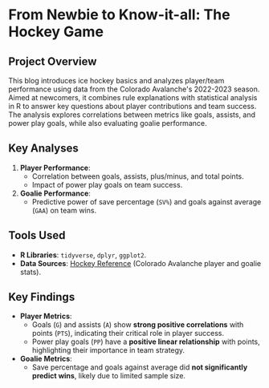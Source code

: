 # From Newbie to Know-it-all: The Hockey Game

## Project Overview
This blog introduces ice hockey basics and analyzes player/team performance using data from the Colorado Avalanche's 2022-2023 season. Aimed at newcomers, it combines rule explanations with statistical analysis in R to answer key questions about player contributions and team success. The analysis explores correlations between metrics like goals, assists, and power play goals, while also evaluating goalie performance.

## Key Analyses
1. **Player Performance**:  
   - Correlation between goals, assists, plus/minus, and total points.  
   - Impact of power play goals on team success.  
2. **Goalie Performance**:  
   - Predictive power of save percentage (`SV%`) and goals against average (`GAA`) on team wins.  

## Tools Used
- **R Libraries**: `tidyverse`, `dplyr`, `ggplot2`.  
- **Data Sources**: [Hockey Reference](https://www.hockey-reference.com/teams/COL/2023.html) (Colorado Avalanche player and goalie stats).  

## Key Findings
- **Player Metrics**:  
  - Goals (`G`) and assists (`A`) show **strong positive correlations** with points (`PTS`), indicating their critical role in player success.  
  - Power play goals (`PP`) have a **positive linear relationship** with points, highlighting their importance in team strategy.  
- **Goalie Metrics**:  
  - Save percentage and goals against average did **not significantly predict wins**, likely due to limited sample size.  
